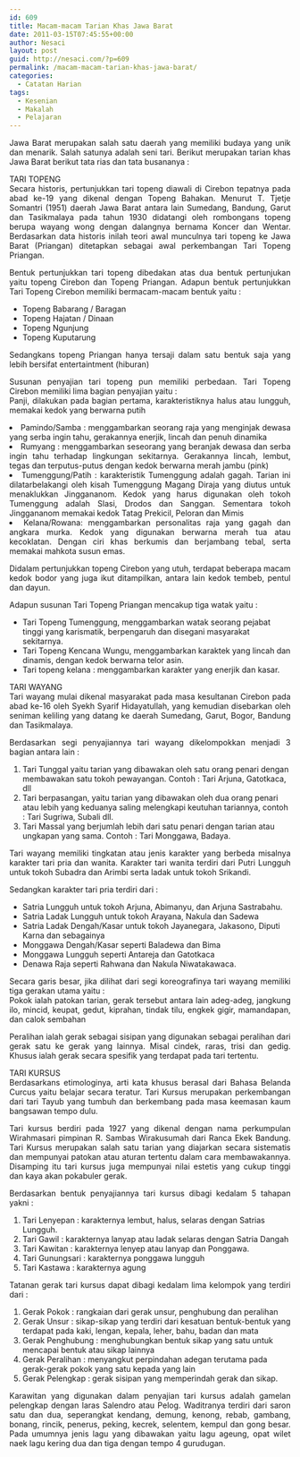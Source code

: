 ```yaml
---
id: 609
title: Macam-macam Tarian Khas Jawa Barat
date: 2011-03-15T07:45:55+00:00
author: Nesaci
layout: post
guid: http://nesaci.com/?p=609
permalink: /macam-macam-tarian-khas-jawa-barat/
categories:
  - Catatan Harian
tags:
  - Kesenian
  - Makalah
  - Pelajaran
---
```

<p style="text-align: justify;">
  Jawa Barat merupakan salah satu daerah yang memiliki budaya yang unik dan menarik. Salah satunya adalah seni tari. Berikut merupakan tarian khas Jawa Barat berikut tata rias dan tata busananya :
</p>

<p style="text-align: justify;">
  TARI TOPENG<br /> Secara historis, pertunjukkan tari topeng diawali di Cirebon tepatnya pada abad ke-19 yang dikenal dengan Topeng Bahakan. Menurut T. Tjetje Somantri (1951) daerah Jawa Barat antara lain Sumedang, Bandung, Garut dan Tasikmalaya pada tahun 1930 didatangi oleh rombongans topeng berupa wayang wong dengan dalangnya bernama Koncer dan Wentar. Berdasarkan data historis inilah teori awal munculnya tari topeng ke Jawa Barat (Priangan) ditetapkan sebagai awal perkembangan Tari Topeng Priangan.
</p>

<p style="text-align: justify;">
  Bentuk pertunjukkan tari topeng dibedakan atas dua bentuk pertunjukan yaitu topeng Cirebon dan Topeng Priangan. Adapun bentuk pertunjukkan Tari Topeng Cirebon memiliki bermacam-macam bentuk yaitu :
</p>

  * Topeng Babarang / Baragan
  * Topeng Hajatan / Dinaan
  * Topeng Ngunjung
  * Topeng Kuputarung

<p style="text-align: justify;">
  Sedangkans topeng Priangan hanya tersaji dalam satu bentuk saja yang lebih bersifat entertaintment (hiburan)
</p>

<p style="text-align: justify;">
  Susunan penyajian tari topeng pun memiliki perbedaan. Tari Topeng Cirebon memiliki lima bagian penyajian yaitu :<br /> Panji, dilakukan pada bagian pertama, karakteristiknya halus atau lungguh, memakai kedok yang berwarna putih
</p>

<li style="text-align: justify;">
  Pamindo/Samba : menggambarkan seorang raja yang menginjak dewasa yang serba ingin tahu, gerakannya enerjik, lincah dan penuh dinamika
</li>
<li style="text-align: justify;">
  Rumyang : menggambarkan seseorang yang beranjak dewasa dan serba ingin tahu terhadap lingkungan sekitarnya. Gerakannya lincah, lembut, tegas dan terputus-putus dengan kedok berwarna merah jambu (pink)
</li>
<li style="text-align: justify;">
  Tumenggung/Patih : karakteristik Tumenggung adalah gagah. Tarian ini dilatarbelakangi oleh kisah Tumenggung Magang Diraja yang diutus untuk menaklukkan Jinggananom. Kedok yang harus digunakan oleh tokoh Tumenggung adalah Slasi, Drodos dan Sanggan. Sementara tokoh Jinggananom memakai kedok Tatag Prekicil, Peloran dan Mimis
</li>
<li style="text-align: justify;">
  Kelana/Rowana: menggambarkan personalitas raja yang gagah dan angkara murka. Kedok yang digunakan berwarna merah tua atau kecoklatan. Dengan ciri khas berkumis dan berjambang tebal, serta memakai mahkota susun emas.
</li>

<p style="text-align: justify;">
  Didalam pertunjukkan topeng Cirebon yang utuh, terdapat beberapa macam kedok bodor yang juga ikut ditampilkan, antara lain kedok tembeb, pentul dan dayun.
</p>

<p style="text-align: justify;">
  Adapun susunan Tari Topeng Priangan mencakup tiga watak yaitu :
</p>

  * Tari Topeng Tumenggung, menggambarkan watak seorang pejabat tinggi yang karismatik, berpengaruh dan disegani masyarakat sekitarnya.
  * Tari Topeng Kencana Wungu, menggambarkan karaktek yang lincah dan dinamis, dengan kedok berwarna telor asin.
  * Tari topeng kelana : menggambarkan karakter yang enerjik dan kasar.

<p style="text-align: justify;">
  TARI WAYANG<br /> Tari wayang mulai dikenal masyarakat pada masa kesultanan Cirebon pada abad ke-16 oleh Syekh Syarif Hidayatullah, yang kemudian disebarkan oleh seniman keliling yang datang ke daerah Sumedang, Garut, Bogor, Bandung dan Tasikmalaya.
</p>

<p style="text-align: justify;">
  Berdasarkan segi penyajiannya tari wayang dikelompokkan menjadi 3 bagian antara lain :
</p>

  1. Tari Tunggal yaitu tarian yang dibawakan oleh satu orang penari dengan membawakan satu tokoh pewayangan. Contoh : Tari Arjuna, Gatotkaca, dll
  2. Tari berpasangan, yaitu tarian yang dibawakan oleh dua orang penari atau lebih yang keduanya saling melengkapi keutuhan tariannya, contoh : Tari Sugriwa, Subali dll.
  3. Tari Massal yang berjumlah lebih dari satu penari dengan tarian atau ungkapan yang sama. Contoh : Tari Monggawa, Badaya.

<p style="text-align: justify;">
  Tari wayang memiliki tingkatan atau jenis karakter yang berbeda misalnya karakter tari pria dan wanita. Karakter tari wanita terdiri dari Putri Lungguh untuk tokoh Subadra dan Arimbi serta ladak untuk tokoh Srikandi.
</p>

<p style="text-align: justify;">
  Sedangkan karakter tari pria terdiri dari :
</p>

  * Satria Lungguh untuk tokoh Arjuna, Abimanyu, dan Arjuna Sastrabahu.
  * Satria Ladak Lungguh untuk tokoh Arayana, Nakula dan Sadewa
  * Satria Ladak Dengah/Kasar untuk tokoh Jayanegara, Jakasono, Diputi Karna dan sebagainya
  * Monggawa Dengah/Kasar seperti Baladewa dan Bima
  * Monggawa Lungguh seperti Antareja dan Gatotkaca
  * Denawa Raja seperti Rahwana dan Nakula Niwatakawaca.

<p style="text-align: justify;">
  Secara garis besar, jika dilihat dari segi koreografinya tari wayang memiliki tiga gerakan utama yaitu :<br /> Pokok ialah patokan tarian, gerak tersebut antara lain adeg-adeg, jangkung ilo, mincid, keupat, gedut, kiprahan, tindak tilu, engkek gigir, mamandapan, dan calok sembahan
</p>

<p style="text-align: justify;">
  Peralihan ialah gerak sebagai sisipan yang digunakan sebagai peralihan dari gerak satu ke gerak yang lainnya. Misal cindek, raras, trisi dan gedig. Khusus ialah gerak secara spesifik yang terdapat pada tari tertentu.
</p>

<p style="text-align: justify;">
  TARI KURSUS<br /> Berdasarkans etimologinya, arti kata khusus berasal dari Bahasa Belanda Curcus yaitu belajar secara teratur. Tari Kursus merupakan perkembangan dari tari Tayub yang tumbuh dan berkembang pada masa keemasan kaum bangsawan tempo dulu.
</p>

<p style="text-align: justify;">
  Tari kursus berdiri pada 1927 yang dikenal dengan nama perkumpulan Wirahmasari pimpinan R. Sambas Wirakusumah dari Ranca Ekek Bandung. Tari Kursus merupakan salah satu tarian yang diajarkan secara sistematis dan mempunyai patokan atau aturan tertentu dalam cara membawakannya. Disamping itu tari kursus juga mempunyai nilai estetis yang cukup tinggi dan kaya akan pokabuler gerak.
</p>

<p style="text-align: justify;">
  Berdasarkan bentuk penyajiannya tari kursus dibagi kedalam 5 tahapan yakni :
</p>

  1. Tari Lenyepan : karakternya lembut, halus, selaras dengan Satrias Lungguh.
  2. Tari Gawil : karakternya lanyap atau ladak selaras dengan Satria Dangah
  3. Tari Kawitan : karakternya lenyep atau lanyap dan Ponggawa.
  4. Tari Gunungsari : karakternya ponggawa lungguh
  5. Tari Kastawa : karakternya agung

<p style="text-align: justify;">
  Tatanan gerak tari kursus dapat dibagi kedalam lima kelompok yang terdiri dari :
</p>

  1. Gerak Pokok : rangkaian dari gerak unsur, penghubung dan peralihan
  2. Gerak Unsur : sikap-sikap yang terdiri dari kesatuan bentuk-bentuk yang terdapat pada kaki, lengan, kepala, leher, bahu, badan dan mata
  3. Gerak Penghubung : menghubungkan bentuk sikap yang satu untuk mencapai bentuk atau sikap lainnya
  4. Gerak Peralihan : menyangkut perpindahan adegan terutama pada gerak-gerak pokok yang satu kepada yang lain
  5. Gerak Pelengkap : gerak sisipan yang memperindah gerak dan sikap.

<p style="text-align: justify;">
  Karawitan yang digunakan dalam penyajian tari kursus adalah gamelan pelengkap dengan laras Salendro atau Pelog. Waditranya terdiri dari saron satu dan dua, seperangkat kendang, demung, kenong, rebab, gambang, bonang, rincik, penerus, peking, kecrek, selentem, kempul dan gong besar. Pada umumnya jenis lagu yang dibawakan yaitu lagu ageung, opat wilet naek lagu kering dua dan tiga dengan tempo 4 gurudugan.
</p>